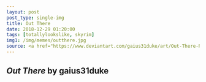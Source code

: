 ```yaml
---
layout: post
post_type: single-img
title: Out There
date: 2018-12-29 01:20:00
tags: [totallylookslike, skyrim]
img1: /img/memes/outthere.jpg
source: <a href="https://www.deviantart.com/gaius31duke/art/Out-There-Revisited-182616253" target="_blank" rel="nofollow">Deviantart</a>
---
```

## *Out There* by gaius31duke

